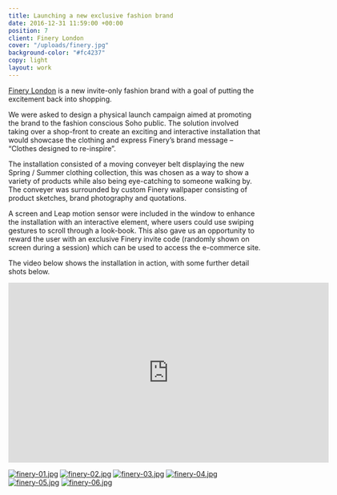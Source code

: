 ```yaml
---
title: Launching a new exclusive fashion brand
date: 2016-12-31 11:59:00 +00:00
position: 7
client: Finery London
cover: "/uploads/finery.jpg"
background-color: "#fc4237"
copy: light
layout: work
---
```


[Finery London](https://www.finerylondon.com/) is a new invite-only fashion brand with a goal of putting the excitement back into shopping.

We were asked to design a physical launch campaign aimed at promoting the brand to the fashion conscious Soho public. The solution involved taking over a shop-front to create an exciting and interactive installation that would showcase the clothing and express Finery’s brand message – “Clothes designed to re-inspire”.

The installation consisted of a moving conveyer belt displaying the new Spring / Summer clothing collection, this was chosen as a way to show a variety of products while also being eye-catching to someone walking by. The conveyer was surrounded by custom Finery wallpaper consisting of product sketches, brand photography and quotations.

A screen and Leap motion sensor were included in the window to enhance the installation with an interactive element, where users could use swiping gestures to scroll through a look-book. This also gave us an opportunity to reward the user with an exclusive Finery invite code (randomly shown on screen during a session) which can be used to access the e-commerce site.

The video below shows the installation in action, with some further detail shots below.


<iframe src="https://player.vimeo.com/video/197412516" width="640" height="360" frameborder="0" webkitallowfullscreen mozallowfullscreen allowfullscreen></iframe>


[![finery-01.jpg](/uploads/finery-01.jpg)](/uploads/finery-01.jpg)
[![finery-02.jpg](/uploads/finery-02.jpg)](/uploads/finery-02.jpg)
[![finery-03.jpg](/uploads/finery-03.jpg)](/uploads/finery-03.jpg)
[![finery-04.jpg](/uploads/finery-04.jpg)](/uploads/finery-04.jpg)
[![finery-05.jpg](/uploads/finery-05.jpg)](/uploads/finery-05.jpg)
[![finery-06.jpg](/uploads/finery-06.jpg)](/uploads/finery-06.jpg)
